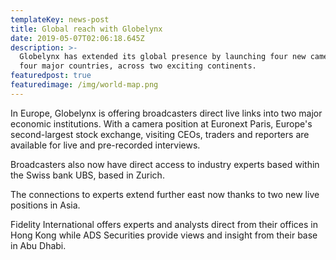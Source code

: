 ```yaml
---
templateKey: news-post
title: Global reach with Globelynx
date: 2019-05-07T02:06:18.645Z
description: >-
  Globelynx has extended its global presence by launching four new cameras, in
  four major countries, across two exciting continents.
featuredpost: true
featuredimage: /img/world-map.png
---
```

In Europe, Globelynx is offering broadcasters direct live links into two major economic institutions. With a camera position at Euronext Paris, Europe's second-largest stock exchange, visiting CEOs, traders and reporters are available for live and pre-recorded interviews.



Broadcasters also now have direct access to industry experts based within the Swiss bank UBS, based in Zurich.



The connections to experts extend further east now thanks to two new live positions in Asia.



Fidelity International offers experts and analysts direct from their offices in Hong Kong while ADS Securities provide views and insight from their base in Abu Dhabi.
